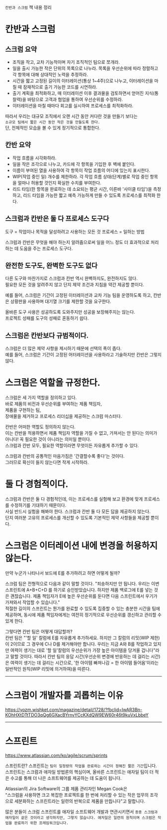`칸반과 스크럼` 책 내용 정리

# 칸반과 스크럼

## 스크럼 요약

- 조직을 작고, 교차 기능적이며 자기 조직적인 팀으로 쪼개라.
- 일을 출시 가능한 작은 단위의 목록으로 나누라. 목록을 우선순위에 따라 정렬하고 각 항목에 대해 상대적인 노력을 추정하라.
- 시간을 짧고 고정된 길이의 이터레이션(통상 1~4주)으로 나누고, 이터레이션을 마칠 때 잠재적으로 출기 가능한 코드를 시연하라.
- 출기 계획을 최적화하고, 매 이터레이션 이후 결과물을 검토하면서 얻어진 지식(통찰력)을 바탕으로 고객과 협업을 통하여 우선순위를 수정하라.
- 이터레이션을 마칠 때마다 회고를 실시하여 프로세스를 최적화하라.

따라서 우리는 대규모 조직에서 오랜 시간 동안 커다란 것을 만들기 보다는  
`소규모 팀에서 짧은 시간 동안 작은 것을 만들도록 한다.`  
단, 전체적인 모습을 볼 수 있게 정기적으로 통합한다.

## 칸반 요약

- 작업 흐름을 시각화하라.
- 일을 작은 조각으로 나누고, 카드에 각 항목을 기입한 후 벽에 붙인다.
- 이름이 부여된 열을 사용하여 각 항목이 작업 흐름의 어디에 있는지 표시한다.
- WIP(작업 중인 일) 개수를 제한하라. 각 작업 흐름 상태(단계)별로 작업 중인 항목을 얼마나 허용할 것인지 확실한 수치를 부여한다.
- 리드 타임(한 항목을 완료하는 데 소요되는 평균 시간, 이른바 '사이클 타임')을 측정하고, 리드 타임을 가능한 짧고 예측 가능하게 만들 수 있도록 프로세스를 최적화 한다.

## 스크럼과 칸반은 둘 다 프로세스 도구다

도구 = 작업이나 목적을 달성하려고 사용하는 모든 것
프로세스 = 일하는 방법

스크럼과 칸반은 무엇을 해야 하는지 알려줌으로써 일을 어느 정도 더 효과적으로 처리하는 데 도움을 주는 프로세스 도구다.

## 완전한 도구도, 완벽한 도구도 없다

다른 도구와 마찬가지로 스크럼과 칸반 역시 완벽하지도, 완전하지도 않다.  
필요한 모든 것을 알려주지 않고 단지 제약 조건과 지침을 약간 제공할 뿐이다.

예를 들어, 스크럼은 기간이 고정된 이터레이션과 교차 기능 팀을 운영하도록 하고, 칸반은 상황판을 사용하며 대기열 크기를 제한할 것을 요구한다.

올바른 도구 사용은 성공하도록 도와주지만 성공을 보장해주지는 않는다.  
프로젝트 성패를 도구의 성패로 혼동하기 쉽다.

## 스크럼은 칸반보다 규범적이다.

스크럼은 더 많은 제약 사항을 제시하기 때문에 선택의 폭이 좁다.  
예를 들어, 스크럼은 기간이 고정된 어터레이션을 사용하라고 기술하지만 칸반은 그렇지 않다.

# 스크럼은 역할을 규정한다.

스크럼은 세 가지 역할을 정의하고 있다.  
바로 제품의 비전과 우선순위를 부여하는 제품 책임자,  
제품을 구현하는 팀,  
장애물을 제거하고 프로세스 리더십을 제공하는 스크럼 마스터다.

칸반은 어떠한 역할도 정의하지 않는다.  
이는 칸반을 적용하면서 제품 책임자 역할을 가질 수 없고, 가져서는 안 된다는 의미가 아니다! 꼭 필요한 것이 아니라는 의미일 뿐이다.  
스크럼과 칸반 모두, 필요한 역할이라면 무엇이든 자유롭게 추가할 수 있다.

스크럼과 칸반의 공통적인 마음가짐은 '간결할수록 좋다'는 것이다.  
그러므로 확신이 들지 않는다면 작게 시작하라.

# 둘 다 경험적이다.

스크럼과 칸반은 둘 다 경험적인데, 이는 프로세스를 실험해 보고 환경에 맞게 프로세스를 수정하기를 기대하기 때문이다.  
사실 반드시 실험을 해봐야 한다. 스크럼과 칸반 둘 다 모든 답을 제공하지 않는다.  
단지 여러분 고유의 프로세스를 개선할 수 있도록 기본적인 제약 사항들을 제공할 뿐이다.

# 스크럼은 이터레이션 내에 변경을 허용하지 않는다.

만약 누군가 나타나서 보드에 E를 추가하려고 하면 어떻게 될까?

스크럼 팀은 전형적으로 다음과 같이 말할 것이다.
"죄송하지만 안 됩니다. 우리는 이번 스프린트에 A+B+C+D 를 하기로 승인받았습니다. 하지만 제품 백로그에 E를 넣는 것은 괜찮습니다. 제품 책임자가 E에 높은 우선순위를 둔다면 다음 스프린트에서 우기가 가져와서 작업할 수 있습니다."  
적절한 길이의 스프린트는 뭔가를 완료할 수 있도록 집중할 수 있는 충분한 시간을 팀에 제공하며, 동시에 제품 책임자에게는 여전히 정기적으로 우선순위를 갱신하고 관리할 수 있게 한다.

그렇다면 칸반 팀은 어떻게 대답할까?  
칸반 팀은 "'할 일' 칼럼에 E를 자유롭게 추가하세요. 하지만 그 칼럼의 리밋(WIP 제한)이 2이므로 그 경우에 C나 D를 제거해야만 합니다. 우리는 지금 A와 B를 작업하고 있지만 여력이 생기는 대로 '할 일'칼럼의 우선순위가 가장 높은 아이템을 당겨올 겁니다"라고 말할 것이다.
따라서 칸반 팀의 응답 시간(우선순위 변경에 반응하는 데 걸리는 시간)은 여력이 생기는 데 걸리는 시간으로, '한 아이템 빠져나감 = 한 아이템 들어옴'이라는 일반적인 원칙(WIP 리밋에 의거하여)을 따른다.

---

# 스크럼이 개발자를 괴롭히는 이유

https://yozm.wishket.com/magazine/detail/1728/?fbclid=IwAR3Bn-KOhHXtDTtTDO3qQg6GXacBYrnvYCcKXdQW9EW60r46t9kuVxLbbeY

---

# 스프린트

https://www.atlassian.com/ko/agile/scrum/sprints

스프린트란? 스프린트는 `팀이 일정량의 작업을 완료하는 시간이 정해진 짧은 기간`입니다.  
스프린트는 스크럼과 애자일 방법론의 핵심이며, 올바른 스프린트는 애자일 팀이 더 적은 수고를 통해 더 나은 소프트웨어를 제공하는 데 도움이 됩니다.

Atlassian의 Jira Software의 그룹 제품 관리자인 Megan Cook은  
“스크럼을 사용하면 크고 복잡한 프로젝트를 한 번에 처리할 수 있는 작은 업무의 조각으로 세분화하는 스프린트라는 일련의 반복으로 제품을 만듭니다"고 말합니다.

많은 분들이 스크럼 스프린트를 애자일 소프트웨어 개발과 연관시키면서 `종종 스크럼과 애자일이 같은 것이라고 생각하지만, 그렇지 않습니다. 애자일은 일련의 원칙이며 스크럼은 작업을 완료하기 위한 프레임워크입니다.`
